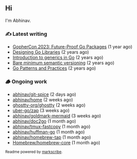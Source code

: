 ## Hi

I'm Abhinav.

### ✍️ Latest writing


- [GopherCon 2023: Future-Proof Go Packages](https://abhinavg.net/2023/09/27/future-proof-packages/) (1 year ago)
- [Designing Go Libraries](https://abhinavg.net/2022/12/06/designing-go-libraries/) (2 years ago)
- [Introduction to generics in Go](https://abhinavg.net/2022/11/23/generics-intro/) (2 years ago)
- [Bare minimum semantic versioning](https://abhinavg.net/2022/11/07/semver/) (2 years ago)
- [Go Patterns and Practices](https://abhinavg.net/2022/09/19/go-patterns-and-practices-talk/) (2 years ago)

### 🪵 Ongoing work


- [abhinav/git-spice](https://github.com/abhinav/git-spice) (2 days ago)
- [abhinav/home](https://github.com/abhinav/home) (2 weeks ago)
- [ghostty-org/ghostty](https://github.com/ghostty-org/ghostty) (2 weeks ago)
- [uber-go/zap](https://github.com/uber-go/zap) (3 weeks ago)
- [abhinav/goldmark-mermaid](https://github.com/abhinav/goldmark-mermaid) (3 weeks ago)
- [abhinav/doc2go](https://github.com/abhinav/doc2go) (1 month ago)
- [abhinav/tmux-fastcopy](https://github.com/abhinav/tmux-fastcopy) (1 month ago)
- [abhinav/huffman-go](https://github.com/abhinav/huffman-go) (1 month ago)
- [abhinav/homebrew-tap](https://github.com/abhinav/homebrew-tap) (1 month ago)
- [Homebrew/homebrew-core](https://github.com/Homebrew/homebrew-core) (1 month ago)

<sub>Readme powered by [markscribe](https://github.com/muesli/markscribe).</sub>
